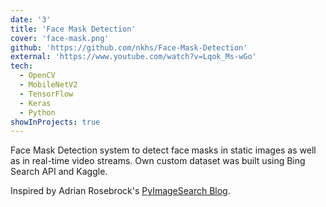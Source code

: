 ```yaml
---
date: '3'
title: 'Face Mask Detection'
cover: 'face-mask.png'
github: 'https://github.com/nkhs/Face-Mask-Detection'
external: 'https://www.youtube.com/watch?v=Lqok_Ms-wGo'
tech:
  - OpenCV
  - MobileNetV2
  - TensorFlow
  - Keras
  - Python
showInProjects: true
---
```


Face Mask Detection system to detect face masks in static images as well as in real-time video streams. Own custom dataset was built using Bing Search API and Kaggle.

Inspired by Adrian Rosebrock's [PyImageSearch Blog](https://www.pyimagesearch.com/2020/05/04/covid-19-face-mask-detector-with-opencv-keras-tensorflow-and-deep-learning/).
